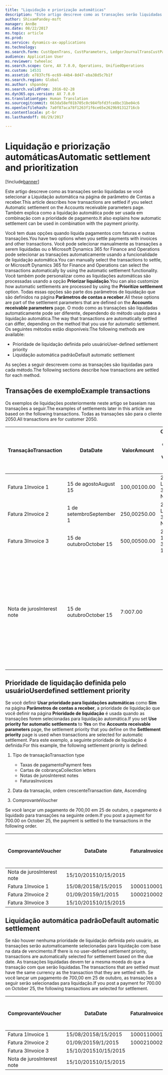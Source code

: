 ```yaml
---
title: "Liquidação e priorização automáticas"
description: "Este artigo descreve como as transações serão liquidadas se você selecionar a Liquidação automática na página de parâmetro de Contas a receber. Também explica como a liquidação automática pode ser usada em combinação com a prioridade de pagamento."
author: ShivamPandey-msft
manager: AnnBe
ms.date: 08/22/2017
ms.topic: article
ms.prod: 
ms.service: dynamics-ax-applications
ms.technology: 
ms.search.form: CustOpenTrans, CustParameters, LedgerJournalTransCustPaym
audience: Application User
ms.reviewer: twheeloc
ms.search.scope: Core, AX 7.0.0, Operations, UnifiedOperations
ms.custom: 14531
ms.assetid: e7837cf6-ec69-44b4-8d47-eba38d5c7b1f
ms.search.region: Global
ms.author: shpandey
ms.search.validFrom: 2016-02-28
ms.dyn365.ops.version: AX 7.0.0
ms.translationtype: Human Translation
ms.sourcegitcommit: 663da58ef01b705c0c984fbfd3fce8bc31be04c6
ms.openlocfilehash: 7a0f87aca78f1263f1f6ce65e2629b91312716cb
ms.contentlocale: pt-br
ms.lasthandoff: 08/29/2017

---
```


# <a name="automatic-settlement-and-prioritization"></a><span data-ttu-id="c7d7f-104">Liquidação e priorização automáticas</span><span class="sxs-lookup"><span data-stu-id="c7d7f-104">Automatic settlement and prioritization</span></span>

[!include[banner](../includes/banner.md)]


<span data-ttu-id="c7d7f-105">Este artigo descreve como as transações serão liquidadas se você selecionar a Liquidação automática na página de parâmetro de Contas a receber.</span><span class="sxs-lookup"><span data-stu-id="c7d7f-105">This article describes how transactions are settled if you select Automatic settlement on the Accounts receivable parameters page.</span></span> <span data-ttu-id="c7d7f-106">Também explica como a liquidação automática pode ser usada em combinação com a prioridade de pagamento.</span><span class="sxs-lookup"><span data-stu-id="c7d7f-106">It also explains how automatic settlement can be used in combination with the payment priority.</span></span>

<span data-ttu-id="c7d7f-107">Você tem duas opções quando liquida pagamentos com faturas e outras transações.</span><span class="sxs-lookup"><span data-stu-id="c7d7f-107">You have two options when you settle payments with invoices and other transactions.</span></span> <span data-ttu-id="c7d7f-108">Você pode selecionar manualmente as transações a serem liquidadas ou o Microsoft Dynamics 365 for Finance and Operations pode selecionar as transações automaticamente usando a funcionalidade de liquidação automática.</span><span class="sxs-lookup"><span data-stu-id="c7d7f-108">You can manually select the transactions to settle, or Microsoft Dynamics 365 for Finance and Operations can select the transactions automatically by using the automatic settlement functionality.</span></span> <span data-ttu-id="c7d7f-109">Você também pode personalizar como as liquidações automáticas são processadas usando a opção **Priorizar liquidação**.</span><span class="sxs-lookup"><span data-stu-id="c7d7f-109">You can also customize how automatic settlements are processed by using the **Prioritize settlement** option.</span></span> <span data-ttu-id="c7d7f-110">Todas essas opções são parte dos parâmetros de liquidação que são definidos na página **Parâmetros de contas a receber**.</span><span class="sxs-lookup"><span data-stu-id="c7d7f-110">All these options are part of the settlement parameters that are defined on the **Accounts receivable parameters** page.</span></span> <span data-ttu-id="c7d7f-111">O modo como as transações são liquidadas automaticamente pode ser diferente, dependendo do método usado para a liquidação automática.</span><span class="sxs-lookup"><span data-stu-id="c7d7f-111">The way that transactions are automatically settled can differ, depending on the method that you use for automatic settlement.</span></span> <span data-ttu-id="c7d7f-112">Os seguintes métodos estão disponíveis:</span><span class="sxs-lookup"><span data-stu-id="c7d7f-112">The following methods are available:</span></span>

-   <span data-ttu-id="c7d7f-113">Prioridade de liquidação definida pelo usuário</span><span class="sxs-lookup"><span data-stu-id="c7d7f-113">User-defined settlement priority</span></span>
-   <span data-ttu-id="c7d7f-114">Liquidação automática padrão</span><span class="sxs-lookup"><span data-stu-id="c7d7f-114">Default automatic settlement</span></span>

<span data-ttu-id="c7d7f-115">As seções a seguir descrevem como as transações são liquidadas para cada método.</span><span class="sxs-lookup"><span data-stu-id="c7d7f-115">The following sections describe how transactions are settled for each method.</span></span>

## <a name="example-transactions"></a><span data-ttu-id="c7d7f-116">Transações de exemplo</span><span class="sxs-lookup"><span data-stu-id="c7d7f-116">Example transactions</span></span>
<span data-ttu-id="c7d7f-117">Os exemplos de liquidações posteriormente neste artigo se baseiam nas transações a seguir.</span><span class="sxs-lookup"><span data-stu-id="c7d7f-117">The examples of settlements later in this article are based on the following transactions.</span></span> <span data-ttu-id="c7d7f-118">Todas as transações são para o cliente 2050.</span><span class="sxs-lookup"><span data-stu-id="c7d7f-118">All transactions are for customer 2050.</span></span>

| <span data-ttu-id="c7d7f-119">Transação</span><span class="sxs-lookup"><span data-stu-id="c7d7f-119">Transaction</span></span>   | <span data-ttu-id="c7d7f-120">Data</span><span class="sxs-lookup"><span data-stu-id="c7d7f-120">Date</span></span>        | <span data-ttu-id="c7d7f-121">Valor</span><span class="sxs-lookup"><span data-stu-id="c7d7f-121">Amount</span></span> | <span data-ttu-id="c7d7f-122">Condições de desconto à vista</span><span class="sxs-lookup"><span data-stu-id="c7d7f-122">Cash discount terms</span></span> | <span data-ttu-id="c7d7f-123">Data do desconto à vista</span><span class="sxs-lookup"><span data-stu-id="c7d7f-123">Cash discount date</span></span> | <span data-ttu-id="c7d7f-124">Comentários</span><span class="sxs-lookup"><span data-stu-id="c7d7f-124">Comments</span></span>                                                                                                                                                                                      |
|---------------|-------------|--------|---------------------|--------------------|-----------------------------------------------------------------------------------------------------------------------------------------------------------------------------------------------|
| <span data-ttu-id="c7d7f-125">Fatura 1</span><span class="sxs-lookup"><span data-stu-id="c7d7f-125">Invoice 1</span></span>     | <span data-ttu-id="c7d7f-126">15 de agosto</span><span class="sxs-lookup"><span data-stu-id="c7d7f-126">August 15</span></span>   | <span data-ttu-id="c7d7f-127">100,00</span><span class="sxs-lookup"><span data-stu-id="c7d7f-127">100.00</span></span> | <span data-ttu-id="c7d7f-128">2%14, Líquido 30</span><span class="sxs-lookup"><span data-stu-id="c7d7f-128">2%14, Net 30</span></span>        | <span data-ttu-id="c7d7f-129">29 de agosto</span><span class="sxs-lookup"><span data-stu-id="c7d7f-129">August 29</span></span>          |                                                                                                                                                                                               |
| <span data-ttu-id="c7d7f-130">Fatura 2</span><span class="sxs-lookup"><span data-stu-id="c7d7f-130">Invoice 2</span></span>     | <span data-ttu-id="c7d7f-131">1 de setembro</span><span class="sxs-lookup"><span data-stu-id="c7d7f-131">September 1</span></span> | <span data-ttu-id="c7d7f-132">250,00</span><span class="sxs-lookup"><span data-stu-id="c7d7f-132">250.00</span></span> | <span data-ttu-id="c7d7f-133">2%14, Líquido 30</span><span class="sxs-lookup"><span data-stu-id="c7d7f-133">2%14, Net 30</span></span>        | <span data-ttu-id="c7d7f-134">15 de setembro</span><span class="sxs-lookup"><span data-stu-id="c7d7f-134">September 15</span></span>       |                                                                                                                                                                                               |
| <span data-ttu-id="c7d7f-135">Fatura 3</span><span class="sxs-lookup"><span data-stu-id="c7d7f-135">Invoice 3</span></span>     | <span data-ttu-id="c7d7f-136">15 de outubro</span><span class="sxs-lookup"><span data-stu-id="c7d7f-136">October 15</span></span>  | <span data-ttu-id="c7d7f-137">500,00</span><span class="sxs-lookup"><span data-stu-id="c7d7f-137">500.00</span></span> | <span data-ttu-id="c7d7f-138">2% 14/Líquido 30</span><span class="sxs-lookup"><span data-stu-id="c7d7f-138">2% 14/Net 30</span></span>        | <span data-ttu-id="c7d7f-139">29 de outubro</span><span class="sxs-lookup"><span data-stu-id="c7d7f-139">October 29</span></span>         |                                                                                                                                                                                               |
| <span data-ttu-id="c7d7f-140">Nota de juros</span><span class="sxs-lookup"><span data-stu-id="c7d7f-140">Interest note</span></span> | <span data-ttu-id="c7d7f-141">15 de outubro</span><span class="sxs-lookup"><span data-stu-id="c7d7f-141">October 15</span></span>  | <span data-ttu-id="c7d7f-142">7:00</span><span class="sxs-lookup"><span data-stu-id="c7d7f-142">7.00</span></span>   |                     |                    | <span data-ttu-id="c7d7f-143">Esta nota de juros destina-se à fatura 1 e à fatura 2.</span><span class="sxs-lookup"><span data-stu-id="c7d7f-143">This interest note is for invoice 1 and invoice 2.</span></span> <span data-ttu-id="c7d7f-144">O valor é calculado como 2% de juros em valores devidos com 30 ou mais dias de atraso.</span><span class="sxs-lookup"><span data-stu-id="c7d7f-144">The amount is calculated as 2-percent interest on amounts that are 30 or more days past due.</span></span> <span data-ttu-id="c7d7f-145">Por exemplo, 0,02 × (100,00 + 250,00) = 7,00.</span><span class="sxs-lookup"><span data-stu-id="c7d7f-145">For example, 0.02 × (100.00 + 250.00) = 7.00.</span></span> |

## <a name="userdefined-settlement-priority"></a><span data-ttu-id="c7d7f-146">Prioridade de liquidação definida pelo usuário</span><span class="sxs-lookup"><span data-stu-id="c7d7f-146">Userdefined settlement priority</span></span>
<span data-ttu-id="c7d7f-147">Se você definir **Usar prioridade para liquidações automáticas** como **Sim** na página **Parâmetros de contas a receber**, a prioridade de liquidação que você definir na página **Prioridade de liquidação** é usada quando as transações forem selecionadas para liquidação automática.</span><span class="sxs-lookup"><span data-stu-id="c7d7f-147">If you set **Use priority for automatic settlements** to **Yes** on the **Accounts receivable parameters** page, the settlement priority that you define on the **Settlement priority** page is used when transactions are selected for automatic settlement.</span></span> <span data-ttu-id="c7d7f-148">Para este exemplo, a seguinte prioridade de liquidação é definida:</span><span class="sxs-lookup"><span data-stu-id="c7d7f-148">For this example, the following settlement priority is defined:</span></span>

1.  <span data-ttu-id="c7d7f-149">Tipo de transação</span><span class="sxs-lookup"><span data-stu-id="c7d7f-149">Transaction type</span></span>
    -   <span data-ttu-id="c7d7f-150">Taxas de pagamento</span><span class="sxs-lookup"><span data-stu-id="c7d7f-150">Payment fees</span></span>
    -   <span data-ttu-id="c7d7f-151">Cartas de cobrança</span><span class="sxs-lookup"><span data-stu-id="c7d7f-151">Collection letters</span></span>
    -   <span data-ttu-id="c7d7f-152">Notas de juros</span><span class="sxs-lookup"><span data-stu-id="c7d7f-152">Interest notes</span></span>
    -   <span data-ttu-id="c7d7f-153">Faturas</span><span class="sxs-lookup"><span data-stu-id="c7d7f-153">Invoices</span></span>

2.  <span data-ttu-id="c7d7f-154">Data da transação, ordem crescente</span><span class="sxs-lookup"><span data-stu-id="c7d7f-154">Transaction date, Ascending</span></span>
3.  <span data-ttu-id="c7d7f-155">Comprovante</span><span class="sxs-lookup"><span data-stu-id="c7d7f-155">Voucher</span></span>

<span data-ttu-id="c7d7f-156">Se você lançar um pagamento de 700,00 em 25 de outubro, o pagamento é liquidado para transações na seguinte ordem.</span><span class="sxs-lookup"><span data-stu-id="c7d7f-156">If you post a payment for 700.00 on October 25, the payment is settled to the transactions in the following order.</span></span>

| <span data-ttu-id="c7d7f-157">Comprovante</span><span class="sxs-lookup"><span data-stu-id="c7d7f-157">Voucher</span></span>       | <span data-ttu-id="c7d7f-158">Data</span><span class="sxs-lookup"><span data-stu-id="c7d7f-158">Date</span></span>       | <span data-ttu-id="c7d7f-159">Fatura</span><span class="sxs-lookup"><span data-stu-id="c7d7f-159">Invoice</span></span> | <span data-ttu-id="c7d7f-160">Valor na moeda da transação</span><span class="sxs-lookup"><span data-stu-id="c7d7f-160">Amount in transaction currency</span></span> | <span data-ttu-id="c7d7f-161">Valor para liquidar</span><span class="sxs-lookup"><span data-stu-id="c7d7f-161">Amount to settle</span></span> | <span data-ttu-id="c7d7f-162">Saldo</span><span class="sxs-lookup"><span data-stu-id="c7d7f-162">Balance</span></span> | <span data-ttu-id="c7d7f-163">Moeda</span><span class="sxs-lookup"><span data-stu-id="c7d7f-163">Currency</span></span> |
|---------------|------------|---------|--------------------------------|------------------|---------|----------|
| <span data-ttu-id="c7d7f-164">Nota de juros</span><span class="sxs-lookup"><span data-stu-id="c7d7f-164">Interest note</span></span> | <span data-ttu-id="c7d7f-165">15/10/2015</span><span class="sxs-lookup"><span data-stu-id="c7d7f-165">10/15/2015</span></span> |         | <span data-ttu-id="c7d7f-166">7:00</span><span class="sxs-lookup"><span data-stu-id="c7d7f-166">7.00</span></span>                           | <span data-ttu-id="c7d7f-167">7:00</span><span class="sxs-lookup"><span data-stu-id="c7d7f-167">7.00</span></span>             | <span data-ttu-id="c7d7f-168">0,00</span><span class="sxs-lookup"><span data-stu-id="c7d7f-168">0.00</span></span>    | <span data-ttu-id="c7d7f-169">USD</span><span class="sxs-lookup"><span data-stu-id="c7d7f-169">USD</span></span>      |
| <span data-ttu-id="c7d7f-170">Fatura 1</span><span class="sxs-lookup"><span data-stu-id="c7d7f-170">Invoice 1</span></span>     | <span data-ttu-id="c7d7f-171">15/08/2015</span><span class="sxs-lookup"><span data-stu-id="c7d7f-171">8/15/2015</span></span>  | <span data-ttu-id="c7d7f-172">10001</span><span class="sxs-lookup"><span data-stu-id="c7d7f-172">10001</span></span>   | <span data-ttu-id="c7d7f-173">100,00</span><span class="sxs-lookup"><span data-stu-id="c7d7f-173">100.00</span></span>                         | <span data-ttu-id="c7d7f-174">100,00</span><span class="sxs-lookup"><span data-stu-id="c7d7f-174">100.00</span></span>           | <span data-ttu-id="c7d7f-175">0,00</span><span class="sxs-lookup"><span data-stu-id="c7d7f-175">0.00</span></span>    | <span data-ttu-id="c7d7f-176">USD</span><span class="sxs-lookup"><span data-stu-id="c7d7f-176">USD</span></span>      |
| <span data-ttu-id="c7d7f-177">Fatura 2</span><span class="sxs-lookup"><span data-stu-id="c7d7f-177">Invoice 2</span></span>     | <span data-ttu-id="c7d7f-178">01/09/2015</span><span class="sxs-lookup"><span data-stu-id="c7d7f-178">9/1/2015</span></span>   | <span data-ttu-id="c7d7f-179">10002</span><span class="sxs-lookup"><span data-stu-id="c7d7f-179">10002</span></span>   | <span data-ttu-id="c7d7f-180">250,00</span><span class="sxs-lookup"><span data-stu-id="c7d7f-180">250.00</span></span>                         | <span data-ttu-id="c7d7f-181">250,00</span><span class="sxs-lookup"><span data-stu-id="c7d7f-181">250.00</span></span>           | <span data-ttu-id="c7d7f-182">0,00</span><span class="sxs-lookup"><span data-stu-id="c7d7f-182">0.00</span></span>    | <span data-ttu-id="c7d7f-183">USD</span><span class="sxs-lookup"><span data-stu-id="c7d7f-183">USD</span></span>      |
| <span data-ttu-id="c7d7f-184">Fatura 3</span><span class="sxs-lookup"><span data-stu-id="c7d7f-184">Invoice 3</span></span>     | <span data-ttu-id="c7d7f-185">15/10/2015</span><span class="sxs-lookup"><span data-stu-id="c7d7f-185">10/15/2015</span></span> |         | <span data-ttu-id="c7d7f-186">500,00</span><span class="sxs-lookup"><span data-stu-id="c7d7f-186">500.00</span></span>                         | <span data-ttu-id="c7d7f-187">343,00</span><span class="sxs-lookup"><span data-stu-id="c7d7f-187">343.00</span></span>           | <span data-ttu-id="c7d7f-188">157,00</span><span class="sxs-lookup"><span data-stu-id="c7d7f-188">157.00</span></span>  | <span data-ttu-id="c7d7f-189">USD</span><span class="sxs-lookup"><span data-stu-id="c7d7f-189">USD</span></span>      |

## <a name="default-automatic-settlement"></a><span data-ttu-id="c7d7f-190">Liquidação automática padrão</span><span class="sxs-lookup"><span data-stu-id="c7d7f-190">Default automatic settlement</span></span>
<span data-ttu-id="c7d7f-191">Se não houver nenhuma prioridade de liquidação definida pelo usuário, as transações serão automaticamente selecionadas para liquidação com base na data de vencimento.</span><span class="sxs-lookup"><span data-stu-id="c7d7f-191">If there is no user-defined settlement priority, transactions are automatically selected for settlement based on the due date.</span></span> <span data-ttu-id="c7d7f-192">As transações liquidadas devem ter a mesma moeda do que a transação com que serão liquidadas.</span><span class="sxs-lookup"><span data-stu-id="c7d7f-192">The transactions that are settled must have the same currency as the transaction that they are settled with.</span></span> <span data-ttu-id="c7d7f-193">Se você lançar um pagamento de 700,00 em 25 de outubro, as transações a seguir serão selecionadas para liquidação.</span><span class="sxs-lookup"><span data-stu-id="c7d7f-193">If you post a payment for 700.00 on October 25, the following transactions are selected for settlement.</span></span>

| <span data-ttu-id="c7d7f-194">Comprovante</span><span class="sxs-lookup"><span data-stu-id="c7d7f-194">Voucher</span></span>       | <span data-ttu-id="c7d7f-195">Data</span><span class="sxs-lookup"><span data-stu-id="c7d7f-195">Date</span></span>       | <span data-ttu-id="c7d7f-196">Fatura</span><span class="sxs-lookup"><span data-stu-id="c7d7f-196">Invoice</span></span> | <span data-ttu-id="c7d7f-197">Valor na moeda da transação</span><span class="sxs-lookup"><span data-stu-id="c7d7f-197">Amount in transaction currency</span></span> | <span data-ttu-id="c7d7f-198">Valor para liquidar</span><span class="sxs-lookup"><span data-stu-id="c7d7f-198">Amount to settle</span></span> | <span data-ttu-id="c7d7f-199">Saldo</span><span class="sxs-lookup"><span data-stu-id="c7d7f-199">Balance</span></span> | <span data-ttu-id="c7d7f-200">Moeda</span><span class="sxs-lookup"><span data-stu-id="c7d7f-200">Currency</span></span> |
|---------------|------------|---------|--------------------------------|------------------|---------|----------|
| <span data-ttu-id="c7d7f-201">Fatura 1</span><span class="sxs-lookup"><span data-stu-id="c7d7f-201">Invoice 1</span></span>     | <span data-ttu-id="c7d7f-202">15/08/2015</span><span class="sxs-lookup"><span data-stu-id="c7d7f-202">8/15/2015</span></span>  | <span data-ttu-id="c7d7f-203">10001</span><span class="sxs-lookup"><span data-stu-id="c7d7f-203">10001</span></span>   | <span data-ttu-id="c7d7f-204">100,00</span><span class="sxs-lookup"><span data-stu-id="c7d7f-204">100.00</span></span>                         | <span data-ttu-id="c7d7f-205">100,00</span><span class="sxs-lookup"><span data-stu-id="c7d7f-205">100.00</span></span>           | <span data-ttu-id="c7d7f-206">0,00</span><span class="sxs-lookup"><span data-stu-id="c7d7f-206">0.00</span></span>    | <span data-ttu-id="c7d7f-207">USD</span><span class="sxs-lookup"><span data-stu-id="c7d7f-207">USD</span></span>      |
| <span data-ttu-id="c7d7f-208">Fatura 2</span><span class="sxs-lookup"><span data-stu-id="c7d7f-208">Invoice 2</span></span>     | <span data-ttu-id="c7d7f-209">01/09/2015</span><span class="sxs-lookup"><span data-stu-id="c7d7f-209">9/1/2015</span></span>   | <span data-ttu-id="c7d7f-210">10002</span><span class="sxs-lookup"><span data-stu-id="c7d7f-210">10002</span></span>   | <span data-ttu-id="c7d7f-211">250,00</span><span class="sxs-lookup"><span data-stu-id="c7d7f-211">250.00</span></span>                         | <span data-ttu-id="c7d7f-212">250,00</span><span class="sxs-lookup"><span data-stu-id="c7d7f-212">250.00</span></span>           | <span data-ttu-id="c7d7f-213">0,00</span><span class="sxs-lookup"><span data-stu-id="c7d7f-213">0.00</span></span>    | <span data-ttu-id="c7d7f-214">USD</span><span class="sxs-lookup"><span data-stu-id="c7d7f-214">USD</span></span>      |
| <span data-ttu-id="c7d7f-215">Fatura 3</span><span class="sxs-lookup"><span data-stu-id="c7d7f-215">Invoice 3</span></span>     | <span data-ttu-id="c7d7f-216">15/10/2015</span><span class="sxs-lookup"><span data-stu-id="c7d7f-216">10/15/2015</span></span> |         | <span data-ttu-id="c7d7f-217">500,00</span><span class="sxs-lookup"><span data-stu-id="c7d7f-217">500.00</span></span>                         | <span data-ttu-id="c7d7f-218">350,00</span><span class="sxs-lookup"><span data-stu-id="c7d7f-218">350.00</span></span>           | <span data-ttu-id="c7d7f-219">150.00</span><span class="sxs-lookup"><span data-stu-id="c7d7f-219">150.00</span></span>  | <span data-ttu-id="c7d7f-220">USD</span><span class="sxs-lookup"><span data-stu-id="c7d7f-220">USD</span></span>      |
| <span data-ttu-id="c7d7f-221">Nota de juros</span><span class="sxs-lookup"><span data-stu-id="c7d7f-221">Interest note</span></span> | <span data-ttu-id="c7d7f-222">15/10/2015</span><span class="sxs-lookup"><span data-stu-id="c7d7f-222">10/15/2015</span></span> |         | <span data-ttu-id="c7d7f-223">7:00</span><span class="sxs-lookup"><span data-stu-id="c7d7f-223">7.00</span></span>                           | <span data-ttu-id="c7d7f-224">0,00</span><span class="sxs-lookup"><span data-stu-id="c7d7f-224">0.00</span></span>             | <span data-ttu-id="c7d7f-225">0,00</span><span class="sxs-lookup"><span data-stu-id="c7d7f-225">0.00</span></span>    | <span data-ttu-id="c7d7f-226">USD</span><span class="sxs-lookup"><span data-stu-id="c7d7f-226">USD</span></span>      |






